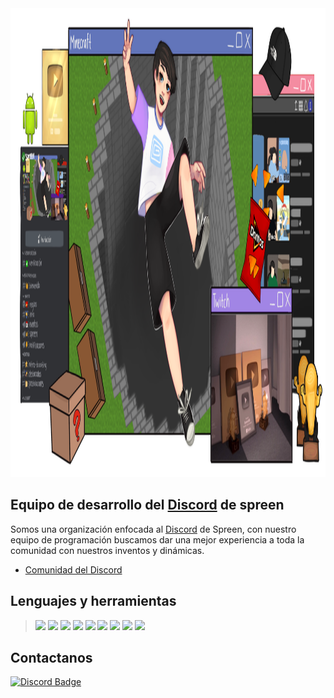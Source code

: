 <img src="../banner.png" width="1536.5" height="750">

## Equipo de desarrollo del [Discord](https://discord.com/invite/spreen) de spreen
Somos una organización enfocada al [Discord](https://discord.com/invite/spreen) de Spreen, con nuestro equipo de programación buscamos dar una mejor experiencia a toda la comunidad con nuestros inventos y dinámicas.

* [Comunidad del Discord](https://discord.com/invite/spreen)

## Lenguajes y herramientas
> <a href="https://javascript.com/"><img src="https://img.icons8.com/color/30/000000/javascript.png"/></a>
> <a href="https://typescriptlang.org/"><img src="https://img.icons8.com/color/30/000000/typescript.png"/></a>
> <a href="https://www.python.org/"><img src="https://img.icons8.com/color/30/000000/python.png"/></a>
> <a href="https://nodejs.org/en/"><img src="https://img.icons8.com/windows/30/4caf50/node-js.png"/></a>
> <a href="https://git-scm.com/"><img src="https://img.icons8.com/ios-filled/30/f4511e/git.png"/></a>
> <a href="https://www.mongodb.com/"><img src="https://img.icons8.com/color/30/000000/mongodb.png"/></a>
> <a href="https://www.npmjs.com/"><img src="https://img.icons8.com/color/30/000000/npm.png"/></a>
> <a href="https://ubuntu.com/"><img src="https://img.icons8.com/color/30/000000/ubuntu.png"/></a>
> <a href="https://pterodactyl.io/"><img src="https://img.icons8.com/color/30/000000/pterodactyl.png"/></a>

## Contactanos
<a href="https://discord.com/invite/spreen"><img src="https://img.shields.io/badge/-Discord-000000?style=flat-square&labelColor=000000&logo=discord&logoColor=5568f2&link=https://discord.com/users/461273822360895491" alt="Discord Badge"/></a>
